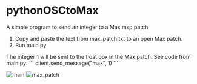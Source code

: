 # pythonOSCtoMax

A simple program to send an integer to a Max msp patch

1. Copy and paste the text from max_patch.txt to an open Max patch.
2. Run main.py

The integer 1 will be sent to the float box in the Max patch. See code from main.py:
'''
client.send_message("max", 1)
'''

![main](https://user-images.githubusercontent.com/79383600/206001508-16e6d1c7-a35b-4191-8e8e-03307bcaa61c.png)
![max_patch](https://user-images.githubusercontent.com/79383600/206001520-ce43e15b-45d4-40fb-8bb5-095f5e058f8f.png)

